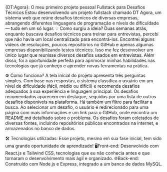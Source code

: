 {DT:Agora}: O meu primeiro projeto pessoal Fullstack para Desafios Técnicos
Estou desenvolvendo um projeto fullstack chamado DT Agora, um sistema web que reúne desafios técnicos de diversas empresas, abrangendo diferentes linguagens de programação e níveis de dificuldade — tudo em um só lugar.
💡 Como surgiu a ideia?
Duas semanas atrás, enquanto buscava desafios técnicos para treinar para entrevistas, percebi que não havia um local centralizado para encontrá-los. Encontrei alguns vídeos de resoluções, poucos repositórios no GitHub e apenas algumas empresas disponibilizando testes técnicos. Isso me fez desenvolver um único lugar que reunisse diversos desafios usados em entrevistas.
Além disso, foi a oportunidade perfeita para aprimorar minhas habilidades nas tecnologias que já conheço e aprender novas ferramentas na prática.

⚙️ Como funciona?
A tela inicial do projeto apresenta três perguntas simples. Com base nas respostas, o sistema classifica o usuário em um nível de dificuldade (fácil, médio ou difícil) e recomenda desafios adequados à sua experiência e linguagem principal.
Os desafios recomendados aparecem em destaque, seguidos por uma lista de outros desafios disponíveis na plataforma. Há também um filtro para facilitar a busca.
Ao selecionar um desafio, o usuário é redirecionado para uma página com mais informações e um link para o GitHub, onde encontra um README.md detalhado sobre o problema.
Os desafios foram coletados de diversas fontes, incluindo repositórios públicos encontrados na internet, e armazenados no banco de dados.

🛠️ Tecnologias utilizadas:
Esse projeto, mesmo em sua fase inicial, tem sido uma grande oportunidade de aprendizado!
🖥️Front-end: Desenvolvido com React.js e Tailwind CSS, tecnologias que eu não conhecia antes e que tornaram o desenvolvimento mais ágil e organizado.
🌐Back-end: Construído com Node.js e Express, integrado a um banco de dados MySQL.
